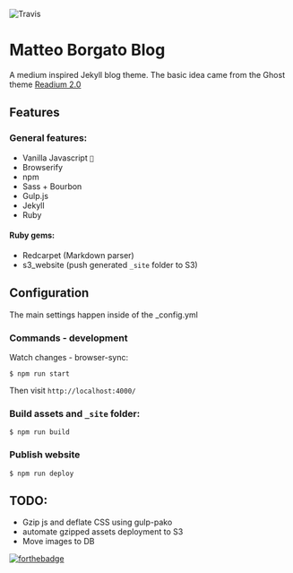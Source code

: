 ![Travis](https://travis-ci.org/borteo/blog.svg?branch=master)

Matteo Borgato Blog
========

A medium inspired Jekyll blog theme. The basic idea came from the Ghost theme 
[Readium 2.0](http://www.svenread.com/readium-ghost-theme/)


Features
-----

### General features:

  - Vanilla Javascript `🍦`
  - Browserify
  - npm
  - Sass + Bourbon
  - Gulp.js
  - Jekyll
  - Ruby

#### Ruby gems:
  - Redcarpet (Markdown parser)
  - s3_website (push generated `_site` folder to S3)


Configuration
-----

The main settings happen inside of the _config.yml 

### Commands - development

Watch changes - browser-sync:

`$ npm run start`

Then visit `http://localhost:4000/`


### Build assets and `_site` folder:

`$ npm run build`


### Publish website

`$ npm run deploy`


TODO:
-----------

- Gzip js and deflate CSS using gulp-pako
- automate gzipped assets deployment to S3
- Move images to DB


[![forthebadge](http://forthebadge.com/images/badges/made-with-crayons.svg)](http://forthebadge.com)
